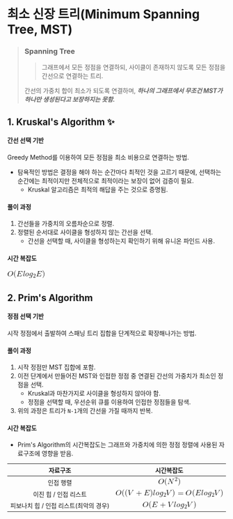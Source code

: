 # 최소 신장 트리(Minimum Spanning Tree, MST)

> ### Spanning Tree
>
> > 그래프에서 모든 정점을 연결하되, 사이클이 존재하지 않도록 모든 정점을 간선으로 연결하는 트리.
>
> 간선의 가중치 합이 최소가 되도록 연결하며, _**하나의 그래프에서 무조건 MST가 하나만 생성된다고 보장하지는 못함.**_



## 1. Kruskal's Algorithm ✨

#### 간선 선택 기반

Greedy Method를 이용하여 모든 정점을 최소 비용으로 연결하는 방법.

- 탐욕적인 방법은 결정을 해야 하는 순간마다 최적인 것을 고르기 때문에, 선택하는 순간에는 최적이지만 전체적으로 최적이라는 보장이 없어 검증이 필요.
  - Kruskal 알고리즘은 최적의 해답을 주는 것으로 증명됨.



#### 풀이 과정

1. 간선들을 가중치의 오름차순으로 정렬.
2. 정렬된 순서대로 사이클을 형성하지 않는 간선을 선택.
   - 간선을 선택할 때, 사이클을 형성하는지 확인하기 위해 유니온 파인드 사용.



#### 시간 복잡도

![CodeCogsEqn (1)](./img/CodeCogsEqn(1).gif)



## 2. Prim's Algorithm

#### 정점 선택 기반

시작 정점에서 출발하여 스패닝 트리 집합을 단계적으로 확장해나가는 방법.



#### 풀이 과정

1. 시작 정점만 MST 집합에 포함.
2. 이전 단계에서 만들어진 MST와 인접한 정점 중 연결된 간선의 가중치가 최소인 정점을 선택.
   - Kruskal과 마찬가지로 사이클을 형성하지 않아야 함.
   - 정점을 선택할 때, 우선순위 큐를 이용하여 인접한 정점들을 탐색.
3. 위의 과정은 트리가 `N-1`개의 간선을 가질 때까지 반복.



#### 시간 복잡도

- Prim's Algorithm의 시간복잡도는 그래프와 가중치에 의한 정점 정렬에 사용된 자료구조에 영향을 받음.

|                자료구조                |                  시간복잡도                  |
| :------------------------------------: | :------------------------------------------: |
|               인접 행렬                |    ![CodeCogsEqn](./img/CodeCogsEqn.gif)     |
|         이진 힙 / 인접 리스트          | ![CodeCogsEqn (2)](./img/CodeCogsEqn(2).gif) |
| 피보나치 힙 / 인접 리스트(최악의 경우) | ![CodeCogsEqn (3)](./img/CodeCogsEqn(3).gif) |

